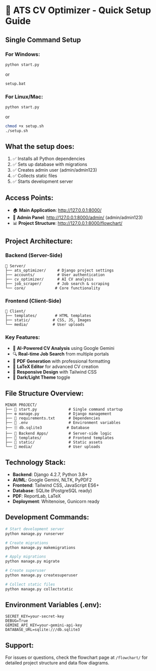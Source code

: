 # 🚀 ATS CV Optimizer - Quick Setup Guide

## Single Command Setup

### For Windows:
```bash
python start.py
```
or
```bash
setup.bat
```

### For Linux/Mac:
```bash
python start.py
```
or
```bash
chmod +x setup.sh
./setup.sh
```

## What the setup does:
1. ✅ Installs all Python dependencies
2. ✅ Sets up database with migrations
3. ✅ Creates admin user (admin/admin123)
4. ✅ Collects static files
5. ✅ Starts development server

## Access Points:
- 🏠 **Main Application**: http://127.0.0.1:8000/
- 👑 **Admin Panel**: http://127.0.0.1:8000/admin/ (admin/admin123)
- 📊 **Project Structure**: http://127.0.0.1:8000/flowchart/

## Project Architecture:

### Backend (Server-Side)
```
📁 Server/
├── ats_optimizer/     # Django project settings
├── accounts/          # User authentication
├── cv_optimizer/      # AI CV analysis
├── job_scraper/       # Job search & scraping
└── core/             # Core functionality
```

### Frontend (Client-Side)
```
📁 Client/
├── templates/        # HTML templates
├── static/          # CSS, JS, Images
└── media/           # User uploads
```

### Key Features:
- 🤖 **AI-Powered CV Analysis** using Google Gemini
- 🔍 **Real-time Job Search** from multiple portals
- 📄 **PDF Generation** with professional formatting
- 📝 **LaTeX Editor** for advanced CV creation
- 🎨 **Responsive Design** with Tailwind CSS
- 🌙 **Dark/Light Theme** toggle

## File Structure Overview:
```
MINOR PROJECT/
├── 🚀 start.py              # Single command startup
├── ⚙️ manage.py             # Django management
├── 📄 requirements.txt      # Dependencies
├── 🔧 .env                  # Environment variables
├── 🗄️ db.sqlite3           # Database
├── 📁 Backend Apps/         # Server-side logic
├── 📁 templates/            # Frontend templates
├── 📁 static/               # Static assets
└── 📁 media/                # User uploads
```

## Technology Stack:
- **Backend**: Django 4.2.7, Python 3.8+
- **AI/ML**: Google Gemini, NLTK, PyPDF2
- **Frontend**: Tailwind CSS, JavaScript ES6+
- **Database**: SQLite (PostgreSQL ready)
- **PDF**: ReportLab, LaTeX
- **Deployment**: Whitenoise, Gunicorn ready

## Development Commands:
```bash
# Start development server
python manage.py runserver

# Create migrations
python manage.py makemigrations

# Apply migrations
python manage.py migrate

# Create superuser
python manage.py createsuperuser

# Collect static files
python manage.py collectstatic
```

## Environment Variables (.env):
```
SECRET_KEY=your-secret-key
DEBUG=True
GEMINI_API_KEY=your-gemini-api-key
DATABASE_URL=sqlite:///db.sqlite3
```

## Support:
For issues or questions, check the flowchart page at `/flowchart/` for detailed project structure and data flow diagrams.
